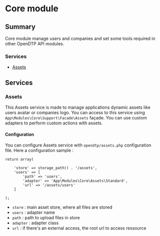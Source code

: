 Core module
===========

Summary
-------

Core module manage users and companies and set some tools required in other OpenDTP API modules.

### Services ###

* [Assets](#assets)

Services
--------

### Assets ###

This Assets service is made to manage applications dynamic assets like users avatar or companies logo.
You can access to this service using `App\Modules\Core\Support\Facade\Assets` façade. You can use custom adapters to perform custom actions with assets.

#### Configuration ####

You can configure Assets service with `opendtp/assets.php` configuration file. Here a configuration sample :

    return array(
    
        'store' => storage_path() . '/assets',
        'users' => [
            'path' => 'users',
            'adapter' => 'App\Modules\Core\Assets\Standard',
            'url' => '/assets/users'
        ]
    
    );

* `store` : main asset store, where all files are stored
* `users` : adapter name
* `path` : path to upload files in store
* `adapter` : adapter class
* `url` : if there's an external access, the root url to access ressource